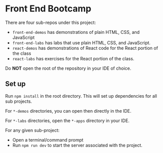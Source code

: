 # Front End Bootcamp

There are four sub-repos under this project:

- `front-end-demos` has demonstrations of plain HTML, CSS, and JavaScript
- `front-end-labs` has labs that use plain HTML, CSS, and JavaScript.
- `react-demos` has demonstrations of React code for the React portion of the class
- `react-labs` has exercises for the React portion of the class.

Do **NOT** open the root of the repository in your IDE of choice.

## Set up

Run `npm install` in the root directory. This will set up dependencies for all sub projects.

For `*-demos` directories, you can open then directly in the IDE.

For `*-labs` directories, open the `*-apps` directory in your IDE.

For any given sub-project:

- Open a terminal/command prompt
- Run `npm run dev` to start the server associated with the project.
